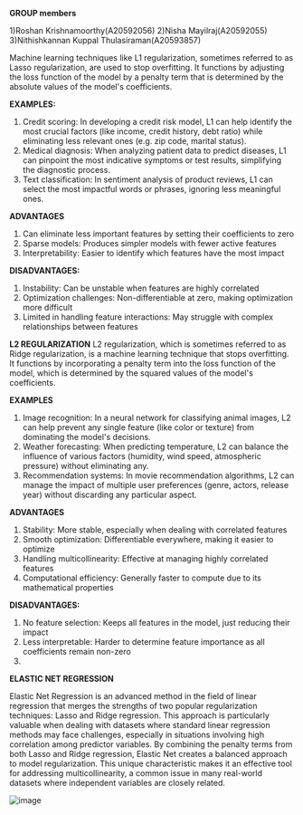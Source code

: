 **GROUP members**

1)Roshan Krishnamoorthy(A20592056)
2)Nisha Mayilraj(A20592055)
3)Nithishkannan Kuppal Thulasiraman(A20593857)


Machine learning techniques like L1 regularization, sometimes referred to as Lasso regularization, are used to stop overfitting. It functions by adjusting the loss function of the model by a penalty term that is determined by the absolute values of the model's coefficients.

**EXAMPLES:**

1.	Credit scoring: In developing a credit risk model, L1 can help identify the most crucial factors (like income, credit history, debt ratio) while eliminating less relevant ones (e.g. zip code, marital status).
2.	Medical diagnosis: When analyzing patient data to predict diseases, L1 can pinpoint the most indicative symptoms or test results, simplifying the diagnostic process.
3.	Text classification: In sentiment analysis of product reviews, L1 can select the most impactful words or phrases, ignoring less meaningful ones.

**ADVANTAGES**
1.	Can eliminate less important features by setting their coefficients to zero
2.	Sparse models: Produces simpler models with fewer active features
3.	Interpretability: Easier to identify which features have the most impact

**DISADVANTAGES:**
1.	Instability: Can be unstable when features are highly correlated
2.	Optimization challenges: Non-differentiable at zero, making optimization more difficult
3.	Limited in handling feature interactions: May struggle with complex relationships between features

**L2 REGULARIZATION**
L2 regularization, which is sometimes referred to as Ridge regularization, is a machine learning technique that stops overfitting. It functions by incorporating a penalty term into the loss function of the model, which is determined by the squared values of the model's coefficients.

**EXAMPLES**
1.	Image recognition: In a neural network for classifying animal images, L2 can help prevent any single feature (like color or texture) from dominating the model's decisions.
2.	Weather forecasting: When predicting temperature, L2 can balance the influence of various factors (humidity, wind speed, atmospheric pressure) without eliminating any.
3.	Recommendation systems: In movie recommendation algorithms, L2 can manage the impact of multiple user preferences (genre, actors, release year) without discarding any particular aspect.

**ADVANTAGES**
1.	Stability: More stable, especially when dealing with correlated features
2.	Smooth optimization: Differentiable everywhere, making it easier to optimize
3.	Handling multicollinearity: Effective at managing highly correlated features
4.	Computational efficiency: Generally faster to compute due to its mathematical properties

**DISADVANTAGES:**
1.	No feature selection: Keeps all features in the model, just reducing their impact
2.	Less interpretable: Harder to determine feature importance as all coefficients remain non-zero
3.	
**ELASTIC NET REGRESSION**

Elastic Net Regression is an advanced method in the field of linear regression that merges the strengths of two popular regularization techniques: Lasso and Ridge regression. This approach is particularly valuable when dealing with datasets where standard linear regression methods may face challenges, especially in situations involving high correlation among predictor variables. By combining the penalty terms from both Lasso and Ridge regression, Elastic Net creates a balanced approach to model regularization. This unique characteristic makes it an effective tool for addressing multicollinearity, a common issue in many real-world datasets where independent variables are closely related.

![image](https://github.com/user-attachments/assets/c525f182-a273-42c6-a1e5-5897d4c879e8)


